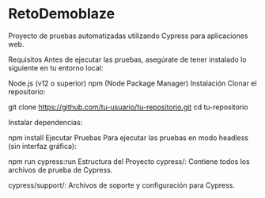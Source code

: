 # RetoDemoblaze
Proyecto de pruebas automatizadas utilizando Cypress para aplicaciones web.

Requisitos
Antes de ejecutar las pruebas, asegúrate de tener instalado lo siguiente en tu entorno local:

Node.js (v12 o superior)
npm (Node Package Manager)
Instalación
Clonar el repositorio:


git clone https://github.com/tu-usuario/tu-repositorio.git
cd tu-repositorio

Instalar dependencias:


npm install
Ejecutar Pruebas
Para ejecutar las pruebas en modo headless (sin interfaz gráfica):


npm run cypress:run
Estructura del Proyecto
cypress/: Contiene todos los archivos de prueba de Cypress.

cypress/support/: Archivos de soporte y configuración para Cypress.